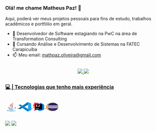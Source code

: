 ### Olá! me chame Matheus Paz! 👋
Aqui, poderá ver meus projetos pessoais para fins de estudo, trabalhos acadêmicos e portfólio em geral.

- 💼 Desenvolvedor de Software estagiando na PwC na área de Transformation Consulting
- 🏫 Cursando Análise e Desenvolvimento de Sistemas na FATEC Carapicuíba
- 📫 Meu email: mathpaz.oliveira@gmail.com
##

<div align="center">
  <a href="https://github.com/Shininden">
  <img height="180em" src="https://github-readme-stats.vercel.app/api?username=Shininden&show_icons=true&theme=shadow_red&include_all_commits=true&count_private=true"/>
  <img height="180em" src="https://github-readme-stats.vercel.app/api/top-langs/?username=Shininden&layout=compact&langs_count=7&theme=vision-friendly-dark"/>
</div>
  
  ##
  <h3>💻 | Tecnologias que tenho mais experiência</h3>
<div style="display: inline_block"><br>
  <img align="center" alt="Matheus-Java" height="30" width="40" src="https://github.com/devicons/devicon/blob/master/icons/java/java-original.svg">
  <img align="center" alt="Matheus-VS-Code" height="30" width="40" src="https://github.com/devicons/devicon/blob/master/icons/vscode/vscode-original.svg">
  <img align="center" alt="Matheus-Intellij" height="30" width="40" src="https://github.com/devicons/devicon/blob/master/icons/intellij/intellij-original.svg">
  <img align="center" alt="Matheus-Eclipse" height="30" width="40" src="https://github.com/devicons/devicon/blob/master/icons/eclipse/eclipse-original.svg">
</div>  

  ##
<div>
    <a href="https://www.linkedin.com/in/matheus-paz-oliveira-b385582b0/" target="blank"><img src="https://img.shields.io/badge/-LinkedIn-%230077B5?style=for-the-badge&logo=linkedin&logoColor=white" target="_blank"></a> 
    <a href = "mailto:mathpaz.oliveira@gmail.com"><img src="https://img.shields.io/badge/Gmail-D14836?style=for-the-badge&logo=gmail&logoColor=white" target="_blank"></a>
  
</div>
